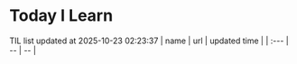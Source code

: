 # Today I Learn 
TIL list updated at 2025-10-23 02:23:37
| name | url | updated time |
| :--- | -- | -- |
